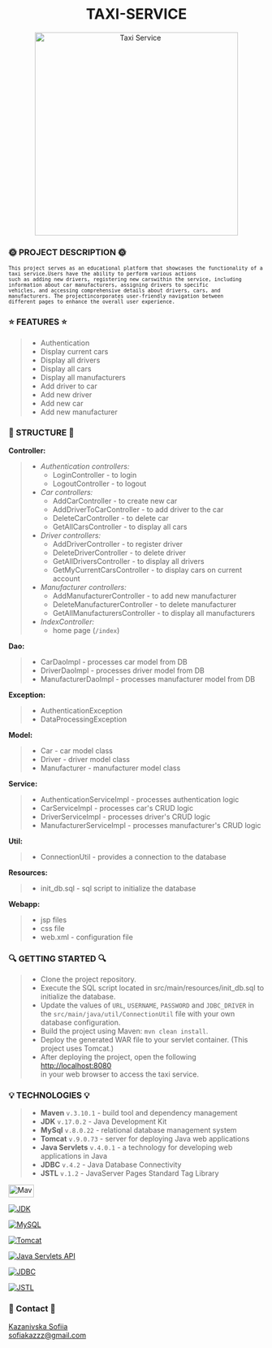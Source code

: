 <h1 align="center"> TAXI-SERVICE</h1>
 
 <p align="center">
  <img src="https://github.com/SofiiaKazanivska/TAXI-SERVICE/blob/main/taxi_service.jpg" alt="Taxi Service" width="400">
</p>

### 🌞 PROJECT DESCRIPTION 🌞

<sub>   
	
	This project serves as an educational platform that showcases the functionality of a taxi service.Users have the ability to perform various actions
	such as adding new drivers, registering new carswithin the service, including information about car manufacturers, assigning drivers to specific
	vehicles, and accessing comprehensive details about drivers, cars, and manufacturers. The projectincorporates user-friendly navigation between 
	different pages to enhance the overall user experience.
	
 </sub>
 

### ⭐️ FEATURES ⭐️
> - Authentication
> - Display current cars
> - Display all drivers
> - Display all cars
> - Display all manufacturers
> - Add driver to car
> - Add new driver
> - Add new car
> - Add new manufacturer


### 🚀 STRUCTURE 🚀

__Controller:__

  > - *Authentication controllers:*
  >   - LoginController - to login
  >   - LogoutController - to logout
  > - *Car controllers:*
  >   - AddCarController - to create new car 
  >   - AddDriverToCarController - to add driver to the car
  >    - DeleteCarController - to delete car
  >    - GetAllCarsController - to display all cars
  > - *Driver controllers:*
  >    - AddDriverController - to register driver
  >    - DeleteDriverController - to delete driver
  >    - GetAllDriversController - to display all drivers
  >    - GetMyCurrentCarsController - to display cars on current account
  > - *Manufacturer controllers:*
  >    - AddManufacturerController - to add new manufacturer
  >    - DeleteManufacturerController - to delete manufacturer
  >    - GetAllManufacturersController - to display all manufacturers
  > - *IndexController:*
  >    - home page (`/index`)
    
__Dao:__
  > - CarDaoImpl - processes car model from DB
  > - DriverDaoImpl - processes driver model from DB
  > - ManufacturerDaoImpl - processes manufacturer model from DB

__Exception:__
 >  - AuthenticationException 
 >  - DataProcessingException

__Model:__
  > - Car - car model class
  > - Driver - driver model class
  > - Manufacturer - manufacturer model class
   
__Service:__
  > - AuthenticationServiceImpl - processes authentication logic
  > - CarServiceImpl - processes car's CRUD logic
  > - DriverServiceImpl - processes driver's CRUD logic
  > - ManufacturerServiceImpl - processes manufacturer's CRUD logic

__Util:__
  > - ConnectionUtil - provides a connection to the database

__Resources:__
  > - init_db.sql - sql script to initialize the database

__Webapp:__
  > - jsp files
  > - css file 
  > - web.xml - configuration file

### 🔍 GETTING STARTED 🔍
> - Clone the project repository.
> - Execute the SQL script located in src/main/resources/init_db.sql to initialize the database.
> - Update the values of `URL`, `USERNAME`, `PASSWORD` and `JDBC_DRIVER` in the `src/main/java/util/ConnectionUtil` file with your own database configuration.
> - Build the project using Maven: `mvn clean install`.
> - Deploy the generated WAR file to your servlet container. (This project uses Tomcat.)
> - After deploying the project, open the following 
[http://localhost:8080](http://localhost:8080) <br> in your web browser to access the taxi service.



### 💡 TECHNOLOGIES 💡
> - **Maven** `v.3.10.1` - build tool and dependency management
> - **JDK** `v.17.0.2` - Java Development Kit
> - **MySql** `v.8.0.22` - relational database management system
> - **Tomcat** `v.9.0.73` - server for deploying Java web applications
> - **Java Servlets** `v.4.0.1` - a technology for developing web applications in Java
> - **JDBC** `v.4.2` - Java Database Connectivity
> - **JSTL** `v.1.2` - JavaServer Pages Standard Tag Library


 <a href="https://mvnrepository.com/artifact/org.apache.maven.plugins/maven-compiler-plugin/3.10.1">
    <img src="https://maven.apache.org/images/maven-logo-black-on-white.png" alt="Maven" width="50" height="25">
</a>


  [![JDK](https://img.shields.io/badge/JDK-v.17.0.2-orange)](https://www.oracle.com/java/technologies/javase-jdk17-downloads.html)


   [![MySQL](https://img.shields.io/badge/MySQL-v.8.0.22-blue)](https://dev.mysql.com/downloads/mysql/8.0.22.html)


   [![Tomcat](https://img.shields.io/badge/Tomcat-v.9.0.73-yellowgreen)](https://tomcat.apache.org/download-90.cgi)


   [![Java Servlets API](https://img.shields.io/badge/Java%20Servlets%20API-v.4.0.1-blueviolet)](https://mvnrepository.com/artifact/javax.servlet/javax.servlet-api/4.0.1)

   [![JDBC](https://img.shields.io/badge/JDBC-v.4.2-lightgrey)](https://mvnrepository.com/artifact/org.apache.maven.plugins/maven-compiler-plugin/3.10.1)

   [![JSTL](https://img.shields.io/badge/JSTL-v.1.2-yellow)](https://mvnrepository.com/artifact/javax.servlet/jstl/1.2)


### 💬 Contact 💬
	
[Kazanivska Sofiia](https://www.linkedin.com/in/sofiia-kazanivska-40a413232/) <br>
sofiakazzz@gmail.com
